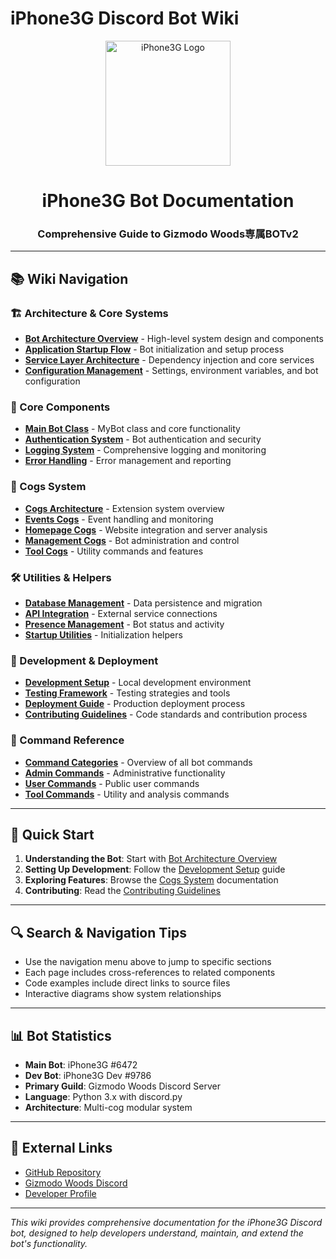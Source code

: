 # iPhone3G Discord Bot Wiki

<div align="center">
    <img src="https://images.frwi.net/data/images/f573f557-1cd7-4f4e-b21b-22aa6f911634.png" alt="iPhone3G Logo" width="200" height="200">
    <h1>iPhone3G Bot Documentation</h1>
    <h3>Comprehensive Guide to Gizmodo Woods専属BOTv2</h3>
</div>

---

## 📚 Wiki Navigation

### 🏗️ Architecture & Core Systems
- [**Bot Architecture Overview**](01-architecture/01-bot-architecture-overview.md) - High-level system design and components
- [**Application Startup Flow**](01-architecture/02-application-startup-flow.md) - Bot initialization and setup process
- [**Service Layer Architecture**](01-architecture/03-service-layer-architecture.md) - Dependency injection and core services
- [**Configuration Management**](01-architecture/04-configuration-management.md) - Settings, environment variables, and bot configuration

### 🔧 Core Components
- [**Main Bot Class**](02-core/01-main-bot-class.md) - MyBot class and core functionality
- [**Authentication System**](02-core/02-authentication-system.md) - Bot authentication and security
- [**Logging System**](02-core/03-logging-system.md) - Comprehensive logging and monitoring
- [**Error Handling**](02-core/04-error-handling.md) - Error management and reporting

### 🎯 Cogs System
- [**Cogs Architecture**](03-cogs/01-cogs-architecture.md) - Extension system overview
- [**Events Cogs**](03-cogs/02-events-cogs.md) - Event handling and monitoring
- [**Homepage Cogs**](03-cogs/03-homepage-cogs.md) - Website integration and server analysis
- [**Management Cogs**](03-cogs/04-management-cogs.md) - Bot administration and control
- [**Tool Cogs**](03-cogs/05-tool-cogs.md) - Utility commands and features

### 🛠️ Utilities & Helpers
- [**Database Management**](04-utilities/01-database-management.md) - Data persistence and migration
- [**API Integration**](04-utilities/02-api-integration.md) - External service connections
- [**Presence Management**](04-utilities/03-presence-management.md) - Bot status and activity
- [**Startup Utilities**](04-utilities/04-startup-utilities.md) - Initialization helpers

### 🚀 Development & Deployment
- [**Development Setup**](05-development/01-development-setup.md) - Local development environment
- [**Testing Framework**](05-development/02-testing-framework.md) - Testing strategies and tools
- [**Deployment Guide**](05-development/03-deployment-guide.md) - Production deployment process
- [**Contributing Guidelines**](05-development/04-contributing-guidelines.md) - Code standards and contribution process

### 📖 Command Reference
- [**Command Categories**](06-commands/01-command-categories.md) - Overview of all bot commands
- [**Admin Commands**](06-commands/02-admin-commands.md) - Administrative functionality
- [**User Commands**](06-commands/03-user-commands.md) - Public user commands
- [**Tool Commands**](06-commands/04-tool-commands.md) - Utility and analysis commands

---

## 🎯 Quick Start

1. **Understanding the Bot**: Start with [Bot Architecture Overview](01-architecture/01-bot-architecture-overview.md)
2. **Setting Up Development**: Follow the [Development Setup](05-development/01-development-setup.md) guide
3. **Exploring Features**: Browse the [Cogs System](03-cogs/01-cogs-architecture.md) documentation
4. **Contributing**: Read the [Contributing Guidelines](05-development/04-contributing-guidelines.md)

---

## 🔍 Search & Navigation Tips

- Use the navigation menu above to jump to specific sections
- Each page includes cross-references to related components
- Code examples include direct links to source files
- Interactive diagrams show system relationships

---

## 📊 Bot Statistics

- **Main Bot**: iPhone3G #6472
- **Dev Bot**: iPhone3G Dev #9786
- **Primary Guild**: Gizmodo Woods Discord Server
- **Language**: Python 3.x with discord.py
- **Architecture**: Multi-cog modular system

---

## 🔗 External Links

- [GitHub Repository](https://github.com/FreeWiFi7749/hfs-homepage-mg-bot)
- [Gizmodo Woods Discord](https://discord.gg/gizmodo)
- [Developer Profile](https://github.com/FreeWiFi7749)

---

*This wiki provides comprehensive documentation for the iPhone3G Discord bot, designed to help developers understand, maintain, and extend the bot's functionality.*

